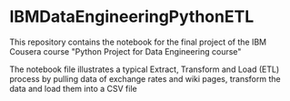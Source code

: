 # IBMDataEngineeringPythonETL
This repository contains the notebook for the final project of the IBM Cousera course "Python Project for Data Engineering course"

The notebook file illustrates a typical Extract, Transform and Load (ETL) process by pulling data of exchange rates and wiki pages, transform the data and load them into a CSV file 
